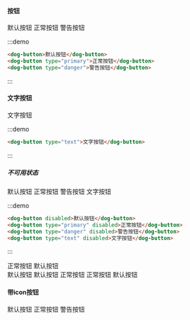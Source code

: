 <style>
    .dog-button{
        margin-right:10px;
    } 
    .dog-button-group .dog-button{
        margin:0
    }
    .dog-button-group{
        margin:10px;
    }
</style>

<h4>按钮</h4>
<dog-button>默认按钮</dog-button>
<dog-button type="primary">正常按钮</dog-button>
<dog-button type="danger">警告按钮</dog-button>

:::demo

```html
<dog-button>默认按钮</dog-button>
<dog-button type="primary">正常按钮</dog-button>
<dog-button type="danger">警告按钮</dog-button>
```

:::

<h4>文字按钮</h4>
<dog-button type="text">文字按钮</dog-button>

:::demo

```html
<dog-button type="text">文字按钮</dog-button>
```

:::

<h5>不可用状态</h5>
<dog-button disabled>默认按钮</dog-button>
<dog-button type="primary" disabled>正常按钮</dog-button>
<dog-button type="danger" disabled>警告按钮</dog-button>
<dog-button type="text" disabled>文字按钮</dog-button>

:::demo

```html
<dog-button disabled>默认按钮</dog-button>
<dog-button type="primary" disabled>正常按钮</dog-button>
<dog-button type="danger" disabled>警告按钮</dog-button>
<dog-button type="text" disabled>文字按钮</dog-button>
```

:::

<div></div>
<dog-button-group>
    <dog-button type="primary">正常按钮</dog-button>
    <dog-button>默认按钮</dog-button>
</dog-button-group>
<div></div>

<div></div>
<dog-button-group>
<dog-button>默认按钮</dog-button>
    <dog-button>默认按钮</dog-button>
    <dog-button type="primary">正常按钮</dog-button>
    <dog-button type="primary">正常按钮</dog-button>
    <dog-button>默认按钮</dog-button>
</dog-button-group>

<h4>带icon按钮</h4>

<dog-button icon="ios-add"></dog-button>
<dog-button icon="ios-add">默认按钮</dog-button>
<dog-button type="primary" icon="ios-add">正常按钮</dog-button>
<dog-button type="danger" icon="ios-add">警告按钮</dog-button>
